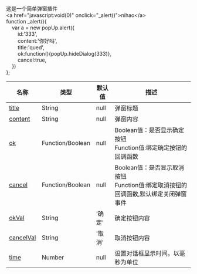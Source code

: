 这是一个简单弹窗插件<br> 
&lt;a href=&quot;javascript:void(0)&quot; onclick=&quot;_alert()&quot;&gt;nihao&lt;/a&gt;<br>
function _alert(){<br>
&nbsp;&nbsp;&nbsp;&nbsp;var a = new popUp.alert({  <br>
&nbsp;&nbsp;&nbsp;&nbsp;&nbsp;&nbsp;&nbsp;&nbsp;id:'333',  <br>
&nbsp;&nbsp;&nbsp;&nbsp;&nbsp;&nbsp;&nbsp;&nbsp;content:'你好吗',  <br>
&nbsp;&nbsp;&nbsp;&nbsp;&nbsp;&nbsp;&nbsp;&nbsp;title:'qued',  <br>
&nbsp;&nbsp;&nbsp;&nbsp;&nbsp;&nbsp;&nbsp;&nbsp;ok:function(){popUp.hideDialog(333)},  <br>
&nbsp;&nbsp;&nbsp;&nbsp;&nbsp;&nbsp;&nbsp;&nbsp;cancel:true,  <br>
&nbsp;&nbsp;&nbsp;&nbsp;})  <br>
};  <br>
<table class="table">
        <thead>
            <tr>
            <th class="parameter">名称</th>
            <th class="type">类型</th>
            <th class="default">默认值</th>
            <th class="note">描述</th>
            </tr>
        </thead>
        <tbody>
            <tr>
                <td>
                    <a href="#title">title</a>
                </td>
                <td>String</td>
                <td>null</td>
                <td>弹窗标题</td>
            </tr>
            <tr>
            	<td>
                    <a href="#title">content</a>
                </td>
                <td>String</td>
                <td>null</td>
                <td>弹窗内容</td>
            </tr>
            <tr>
            	<td>
                    <a href="#title">ok</a>
                </td>
                <td>Function/Boolean</td>
                <td>null</td>
                <td>Boolean值：是否显示确定按钮<br>Function值:绑定确定按钮的回调函数</td>
            </tr>
            <tr>
            	<td>
                    <a href="#title">cancel</a>
                </td>
                <td>Function/Boolean</td>
                <td>null</td>
                <td>Boolean值：是否显示取消按钮<br>Function值:绑定取消按钮的回调函数,默认绑定关闭弹窗事件</td>
            </tr>
            <tr>
            	<td>
                    <a href="#title">okVal</a>
                </td>
                <td>String</td>
                <td>'确定'</td>
                <td>确定按钮内容</td>
            </tr>
            <tr>
            	<td>
                    <a href="#title">cancelVal</a>
                </td>
                <td>String</td>
                <td>'取消'</td>
                <td>取消按钮内容</td>
            </tr>
            <tr>
            	<td>
                    <a href="#title">time</a>
                </td>
                <td>Number</td>
                <td>null</td>
                <td>设置对话框显示时间。以毫秒为单位</td>
            </tr>
        </tbody>
    </table>

